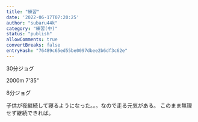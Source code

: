 ```yaml
---
title: "練習"
date: '2022-06-17T07:20:25'
author: "subaru44k"
category: "練習(中)"
status: "publish"
allowComments: true
convertBreaks: false
entryHash: "76489c65ed55be0097dbee2b6df3c62e"
---
```

30分ジョグ

2000m
7'35"

8分ジョグ

子供が夜継続して寝るようになった。。。なので走る元気がある。
このまま無理せず継続できれば。
